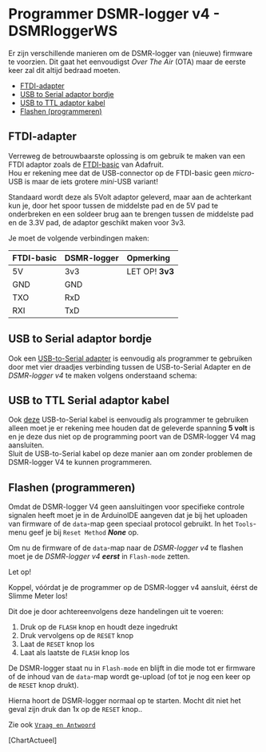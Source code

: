 # Programmer DSMR-logger v4 - DSMRloggerWS

Er zijn verschillende manieren om de DSMR-logger van \(nieuwe\) firmware te voorzien. Dit gaat het eenvoudigst _Over The Air_ \(OTA\) maar de eerste keer zal dit altijd bedraad moeten.

* [FTDI-adapter]()
* [USB to Serial adaptor bordje]()
* [USB to TTL adaptor kabel]()
* [Flashen \(programmeren\)]()

## FTDI-adapter <a id="ftdi-adapter"></a>

Verreweg de betrouwbaarste oplossing is om gebruik te maken van een FTDI adaptor zoals de [FTDI-basic](https://opencircuit.nl/Product/15140/SparkFun-FTDI-Basic-Breakout-5V) van Adafruit.  
 Hou er rekening mee dat de USB-connector op de FTDI-basic geen _micro_-USB is maar de iets grotere _mini_-USB variant!

Standaard wordt deze als 5Volt adaptor geleverd, maar aan de achterkant kun je, door het spoor tussen de middelste pad en de 5V pad te onderbreken en een soldeer brug aan te brengen tussen de middelste pad en de 3.3V pad, de adaptor geschikt maken voor 3v3.

Je moet de volgende verbindingen maken:

| FTDI-basic | DSMR-logger | Opmerking |
| :--- | :--- | :--- |
| 5V | 3v3 | LET OP! **3v3** |
| GND | GND |  |
| TXO | RxD |  |
| RXI | TxD |  |

## USB to Serial adaptor bordje <a id="usb-to-serial-adaptor-bordje"></a>

Ook een [USB-to-Serial adapter](https://opencircuit.nl/Product/11544/ESP-01-USB-Adapter) is eenvoudig als programmer te gebruiken door met vier draadjes verbinding tussen de USB-to-Serial Adapter en de _DSMR-logger v4_ te maken volgens onderstaand schema:

## USB to TTL Serial adaptor kabel <a id="usb-to-ttl-serial-adaptor-kabel"></a>

Ook [deze](https://opencircuit.nl/Product/12809/USB-to-TTL-Serial-Cable-Debug-Console-Cable-for-Raspberry-Pi) USB-to-Serial kabel is eenvoudig als programmer te gebruiken alleen moet je er rekening mee houden dat de geleverde spanning **5 volt** is en je deze dus niet op de programming poort van de DSMR-logger V4 mag aansluiten.  
 Sluit de USB-to-Serial kabel op deze manier aan om zonder problemen de DSMR-logger V4 te kunnen programmeren.

## Flashen \(programmeren\) <a id="flashen-programmeren"></a>

Omdat de DSMR-logger V4 geen aansluitingen voor specifieke controle signalen heeft moet je in de ArduinoIDE aangeven dat je bij het uploaden van firmware of de `data`-map geen speciaal protocol gebruikt. In het `Tools`-menu geef je bij `Reset Method` _**None**_ op.

Om nu de firmware of de `data`-map naar de _DSMR-logger v4_ te flashen moet je de _DSMR-logger v4_ _**eerst**_ in `Flash-mode` zetten.

Let op!

 Koppel, vóórdat je de programmer op de DSMR-logger v4 aansluit, éérst de Slimme Meter los!

Dit doe je door achtereenvolgens deze handelingen uit te voeren:

1. Druk op de `FLASH` knop en houdt deze ingedrukt
2. Druk vervolgens op de `RESET` knop
3. Laat de `RESET` knop los
4. Laat als laatste de `FLASH` knop los

De DSMR-logger staat nu in `Flash-mode` en blijft in die mode tot er firmware of de inhoud van de `data`-map wordt ge-upload \(of tot je nog een keer op de `RESET` knop drukt\).

Hierna hoort de DSMR-logger normaal op te starten. Mocht dit niet het geval zijn druk dan 1x op de `RESET` knop..

Zie ook [`Vraag en Antwoord`](../QenA/#5-volt-programmer)

\[ChartActueel\]

